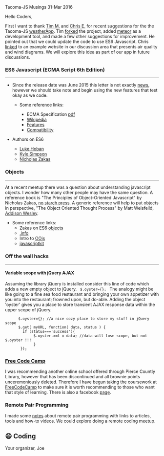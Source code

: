 Tacoma-JS Musings 31-Mar 2016

Hello Coders,

First I want to thank [Tim M.](https://github.com/TimMikeladze) and [Chris E.](https://github.com/enviroeberhardt) for recent suggestions for the the Tacoma-JS [weatherApp](https://github.com/Tacoma-JS/weatherapp).  Tim [forked](https://github.com/TimMikeladze/weatherapp) the project, added [meteor](https://www.meteor.com/) as a development tool, and made a few other suggestions for improvement.  He pointed out that we could update the code to use ES6 Javascript. Chris [linked](http://www.meetup.com/Tacoma-JS/messages/boards/thread/49699935) to an example website in our discussion area that presents air quality and wind diagrams.  We will explore this idea as part of our app in future discussions.


### ES6 Javascript (ECMA Script 6th Edition)
--------------------------------------------
* Since the release date was June 2015 this letter is not exactly [news](http://www.infoq.com), however we should take note and begin using the new features that test okay as we code.

  * Some reference links:

    * ECMA Specification [pdf](http://www.ecma-international.org/ecma-262/6.0/ECMA-262.pdf)
    * [Wikipedia](https://en.wikipedia.org/wiki/ECMAScript#6th_Edition)
    * [Features](http://es6-features.org/#Constants)
    * [Compatibility](https://kangax.github.io/compat-table/es6/)

* Authors on ES6
  * [Luke Hoban](https://github.com/lukehoban/es6features#readme)
  * [Kyle Simpson](https://github.com/getify/You-Dont-Know-JS/tree/master/es6%20%26%20beyond)
  * [Nicholas Zakas](https://github.com/nzakas/understandinges6)

### Objects
-----------
At a recent meetup there was a question about understanding javascript objects.  I wonder how many other people may have the same question.  A reference book is "The Principles of Object-Oriented Javascript" by Nicholas Zakas, [no starch press](https://www.nostarch.com/oojs).  A generic reference will help to put objects in perspective, "The Object Oriented Thought Process" by Matt Weisfeild, [Addison Wesley](http://www.informit.com/store/object-oriented-thought-process-9780321861276).
  * Some reference links:
    * Zakas on ES6 [objects](https://github.com/nzakas/understandinges6/blob/master/manuscript/04-Objects.md)
    * [.info](http://javascript.info/tutorial/objects)
    * Intro to [OOjs](https://developer.mozilla.org/en-US/docs/Web/JavaScript/Introduction_to_Object-Oriented_JavaScript)
    * [javascriptkit](http://www.javascriptkit.com/javatutors/oopjs.shtml)



### Off the wall hacks
----------------------
#### Variable scope with jQuery AJAX
Assuming the library jQuery is installed consider this line of code which adds a new empty object to jQuery.  ```  $.oyster={};  ```  The analogy might be like going to a fine sea food restaurant and bringing your own appetizer with you into the restaurant; frowned upon, but do-able. Adding the object 'oyster' gives you a place to store transient AJAX response data within the upper scope of jQuery.
```
      $.oyster={}; //a nice cozy place to store my stuff in jQuery scope
      $.get( myURL, function( data, status ) {
        if (status==='success'){
             $.oyster.xml = data; //data will lose scope, but not $.oyster !!!
             }
       });
```

### [Free Code Camp](https://www.freecodecamp.com/)
I was recommending another online school offered through Pierce Countly Library, however that has been discontinued and all brownie points unceremoniously deleted.  Therefore I have begun taking the coursework at [FreeCodeCamp](https://www.freecodecamp.com/) to make sure it is worth recommending to those who want that style of learning.  There is also a facebook [page](https://www.facebook.com/groups/free.code.camp.tacoma/).

### Remote Pair Programming
I made some [notes](https://github.com/Tacoma-JS/BestPractices/blob/master/pair_programming_notes.md) about remote pair programming with links to articles, tools and how-to videos. We could explore doing a remote coding meetup.


## :smile: Coding
Your organizer,
Joe
